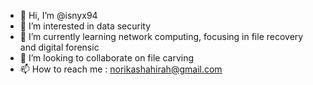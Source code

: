 - 👋 Hi, I’m @isnyx94
- 👀 I’m interested in data security
- 🌱 I’m currently learning network computing, focusing in file recovery and digital forensic
- 💞️ I’m looking to collaborate on file carving
- 📫 How to reach me : norikashahirah@gmail.com

<!---
isnyx94/isnyx94 is a ✨ special ✨ repository because its `README.md` (this file) appears on your GitHub profile.
You can click the Preview link to take a look at your changes.
--->
